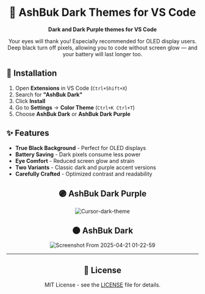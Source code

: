 <div align="center">

# 🌙 AshBuk Dark Themes for VS Code

**Dark and Dark Purple themes for VS Code**

Your eyes will thank you! Especially recommended for OLED display users.  
Deep black turn off pixels, allowing you to code without screen glow — and your battery will last longer too.

</div>

## 🚀 Installation

1. Open **Extensions** in VS Code (`Ctrl+Shift+X`)
2. Search for **"AshBuk Dark"**
3. Click **Install**
4. Go to **Settings** → **Color Theme** (`Ctrl+K Ctrl+T`)
5. Choose **AshBuk Dark** or **AshBuk Dark Purple**

## ✨ Features

- **True Black Background** - Perfect for OLED displays
- **Battery Saving** - Dark pixels consume less power
- **Eye Comfort** - Reduced screen glow and strain
- **Two Variants** - Classic dark and purple accent versions
- **Carefully Crafted** - Optimized contrast and readability

<div align="center">

## 🟣 AshBuk Dark Purple
![Cursor-dark-theme](https://github.com/user-attachments/assets/d1703a89-ce0d-4860-be9c-56dcec304ac4)

## 🌑 AshBuk Dark  
![Screenshot From 2025-04-21 01-22-59](https://github.com/user-attachments/assets/470aa8af-31ec-4b16-a5d4-e05094b8943c)

</div>

---

<div align="center">

## 📄 License

MIT License - see the [LICENSE](LICENSE.txt) file for details.

</div>
